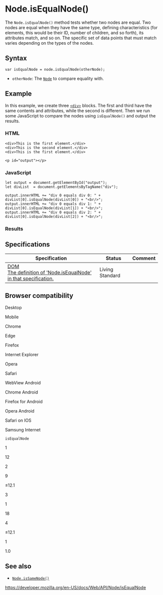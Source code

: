 # Node.isEqualNode()

The `Node.isEqualNode()` method tests whether two nodes are equal. Two nodes are equal when they have the same type, defining characteristics (for elements, this would be their ID, number of children, and so forth), its attributes match, and so on. The specific set of data points that must match varies depending on the types of the nodes.

## Syntax

    var isEqualNode = node.isEqualNode(otherNode);

- `otherNode`: The [`Node`](../node) to compare equality with.

## Example

In this example, we create three [`<div>`](https://developer.mozilla.org/en-US/docs/Web/HTML/Element/div) blocks. The first and third have the same contents and attributes, while the second is different. Then we run some JavaScript to compare the nodes using `isEqualNode()` and output the results.

### HTML

    <div>This is the first element.</div>
    <div>This is the second element.</div>
    <div>This is the first element.</div>

    <p id="output"></p>

### JavaScript

    let output = document.getElementById("output");
    let divList  = document.getElementsByTagName("div");

    output.innerHTML += "div 0 equals div 0: " + divList[0].isEqualNode(divList[0]) + "<br/>";
    output.innerHTML += "div 0 equals div 1: " + divList[0].isEqualNode(divList[1]) + "<br/>";
    output.innerHTML += "div 0 equals div 2: " + divList[0].isEqualNode(divList[2]) + "<br/>";

### Results

## Specifications

<table><thead><tr class="header"><th>Specification</th><th>Status</th><th>Comment</th></tr></thead><tbody><tr class="odd"><td><a href="https://dom.spec.whatwg.org/#dom-node-isequalnode">DOM<br />
<span class="small">The definition of 'Node.isEqualNode' in that specification.</span></a></td><td><span class="spec-living">Living Standard</span></td><td></td></tr></tbody></table>

## Browser compatibility

Desktop

Mobile

Chrome

Edge

Firefox

Internet Explorer

Opera

Safari

WebView Android

Chrome Android

Firefox for Android

Opera Android

Safari on IOS

Samsung Internet

`isEqualNode`

1

12

2

9

≤12.1

3

1

18

4

≤12.1

1

1.0

## See also

- [`Node.isSameNode()`](issamenode)

<a href="https://developer.mozilla.org/en-US/docs/Web/API/Node/isEqualNode" class="_attribution-link">https://developer.mozilla.org/en-US/docs/Web/API/Node/isEqualNode</a>
